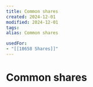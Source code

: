 ```yaml
---
title: Common shares
created: 2024-12-01
modified: 2024-12-01
tags: 
alias: Common shares

usedFor:
- "[[18658 Shares]]"
---
```

# Common shares
